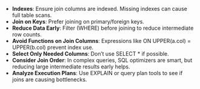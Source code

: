 * **Indexes**: Ensure join columns are indexed. Missing indexes can cause full table scans.
* **Join on Keys**: Prefer joining on primary/foreign keys.
* **Reduce Data Early**: Filter (WHERE) before joining to reduce intermediate row counts.
* **Avoid Functions on Join Columns**: Expressions like ON UPPER(a.col) = UPPER(b.col) prevent index use.
* **Select Only Needed Columns**: Don’t use SELECT * if possible.
* **Consider Join Order**: In complex queries, SQL optimizers are smart, but reducing large intermediate results early helps.
* **Analyze Execution Plans**: Use EXPLAIN or query plan tools to see if joins are causing bottlenecks.
